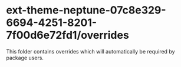 # ext-theme-neptune-07c8e329-6694-4251-8201-7f00d6e72fd1/overrides

This folder contains overrides which will automatically be required by package users.
